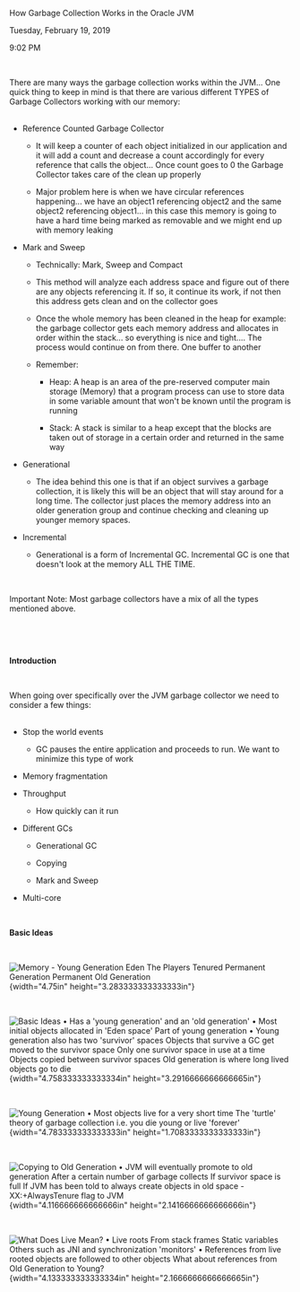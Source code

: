 How Garbage Collection Works in the Oracle JVM

Tuesday, February 19, 2019

9:02 PM

 

There are many ways the garbage collection works within the JVM... One quick thing to keep in mind is that there are various different TYPES of Garbage Collectors working with our memory:\
 

-   Reference Counted Garbage Collector

    -   It will keep a counter of each object initialized in our application and it will add a count and decrease a count accordingly for every reference that calls the object... Once count goes to 0 the Garbage Collector takes care of the clean up properly

    -   Major problem here is when we have circular references happening... we have an object1 referencing object2 and the same object2 referencing object1... in this case this memory is going to have a hard time being marked as removable and we might end up with memory leaking

-   Mark and Sweep

    -   Technically: Mark, Sweep and Compact

    -   This method will analyze each address space and figure out of there are any objects referencing it. If so, it continue its work, if not then this address gets clean and on the collector goes

    -   Once the whole memory has been cleaned in the heap for example: the garbage collector gets each memory address and allocates in order within the stack... so everything is nice and tight.... The process would continue on from there. One buffer to another

    -   Remember:

        -   Heap: A heap is an area of the pre-reserved computer main storage (Memory) that a program process can use to store data in some variable amount that won\'t be known until the program is running

        -   Stack: A stack is similar to a heap except that the blocks are taken out of storage in a certain order and returned in the same way

-   Generational

    -   The idea behind this one is that if an object survives a garbage collection, it is likely this will be an object that will stay around for a long time. The collector just places the memory address into an older generation group and continue checking and cleaning up younger memory spaces.

-   Incremental

    -   Generational is a form of Incremental GC. Incremental GC is one that doesn\'t look at the memory ALL THE TIME.

 

Important Note: Most garbage collectors have a mix of all the types mentioned above.

 

 

**Introduction**

 

When going over specifically over the JVM garbage collector we need to consider a few things:\
 

-   Stop the world events

    -   GC pauses the entire application and proceeds to run. We want to minimize this type of work

-   Memory fragmentation

-   Throughput

    -   How quickly can it run

-   Different GCs

    -   Generational GC

    -   Copying

    -   Mark and Sweep

-   Multi-core

 

**Basic Ideas**

 

![Memory - Young Generation Eden The Players Tenured Permanent Generation Permanent Old Generation ](000_How_Garbage_Collection_Works_in_the_Oracle_JVM_000.png){width="4.75in" height="3.283333333333333in"}

 

![Basic Ideas • Has a \'young generation\' and an \'old generation\' • Most initial objects allocated in \'Eden space\' Part of young generation • Young generation also has two \'survivor\' spaces Objects that survive a GC get moved to the survivor space Only one survivor space in use at a time Objects copied between survivor spaces Old generation is where long lived objects go to die ](000_How_Garbage_Collection_Works_in_the_Oracle_JVM_001.png){width="4.758333333333334in" height="3.2916666666666665in"}

 

![Young Generation • Most objects live for a very short time The \'turtle\' theory of garbage collection i.e. you die young or live \'forever\' ](000_How_Garbage_Collection_Works_in_the_Oracle_JVM_002.png){width="4.783333333333333in" height="1.7083333333333333in"}

 

![Copying to Old Generation • JVM will eventually promote to old generation After a certain number of garbage collects If survivor space is full If JVM has been told to always create objects in old space -XX:+AlwaysTenure flag to JVM ](000_How_Garbage_Collection_Works_in_the_Oracle_JVM_003.png){width="4.116666666666666in" height="2.1416666666666666in"}

 

![What Does Live Mean? • Live roots From stack frames Static variables Others such as JNI and synchronization \'monitors\' • References from live rooted objects are followed to other objects What about references from Old Generation to Young? ](000_How_Garbage_Collection_Works_in_the_Oracle_JVM_004.png){width="4.133333333333334in" height="2.1666666666666665in"}

 
